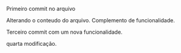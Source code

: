 Primeiro commit no arquivo

Alterando o conteudo do arquivo. Complemento de funcionalidade.

Terceiro commit com um nova funcionalidade.

quarta modificação. 